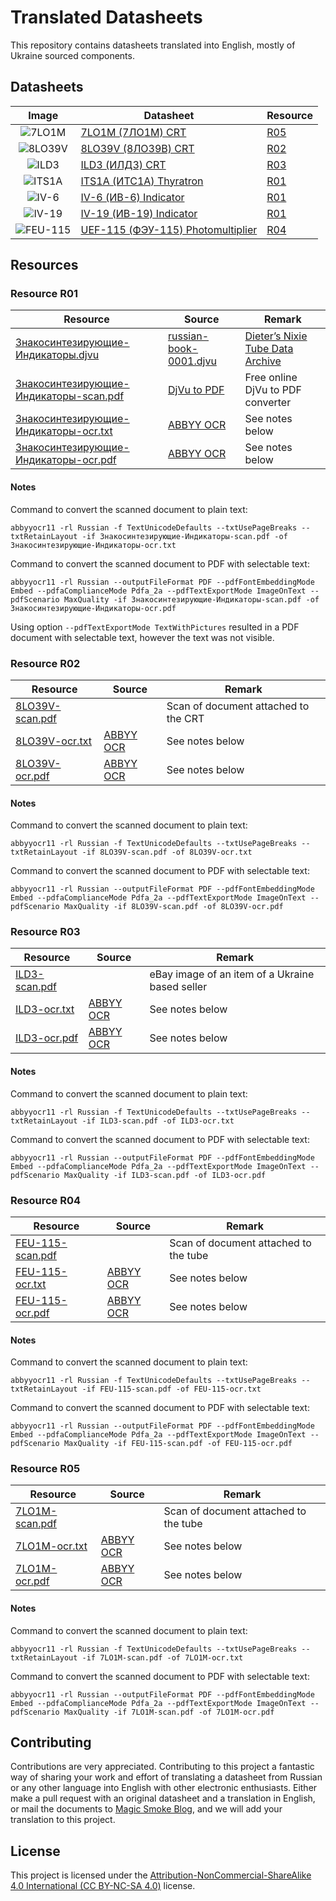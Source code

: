# Translated Datasheets

This repository contains datasheets translated into English, mostly of Ukraine sourced components.

## Datasheets

|                                 Image                                 | Datasheet                                                                                                       | Resource             |
|:---------------------------------------------------------------------:|-----------------------------------------------------------------------------------------------------------------|----------------------|
|          ![7LO1M](datasheet/7LO1M-(7ЛО1М)-CRT/thumbnail.png)          | [7LO1M (7ЛО1М) CRT](./datasheet/7LO1M-(7ЛО1М)-CRT/7LO1M-(7ЛО1М)-Datasheet.md)                                   | [R05](#resource-r05) |
|        ![8LO39V](datasheet/8LO39V-(8ЛО39В)-CRT/thumbnail.png)         | [8LO39V (8ЛО39В) CRT](./datasheet/8LO39V-(8ЛО39В)-CRT/8LO39V-(8ЛО39В)-Datasheet.md)                             | [R02](#resource-r02) |
|           ![ILD3](datasheet/ILD3-(ИЛД3)-CRT/thumbnail.png)            | [ILD3 (ИЛД3) CRT](./datasheet/ILD3-(ИЛД3)-CRT/ILD3-(илдз)-Datasheet.md)                                         | [R03](#resource-r03) |
|       ![ITS1A](datasheet/ITS1A-(ИТС1А)-Thyratron/thumbnail.png)       | [ITS1A (ИТС1А) Thyratron](./datasheet/ITS1A-(ИТС1А)-Thyratron/ITS1A-(ИТС1А)-Datasheet.md)                       | [R01](#resource-r01) |
|        ![IV-6](datasheet/IV-6-(ИВ-6)-Indicator/thumbnail.png)         | [IV-6 (ИВ-6) Indicator](datasheet/IV-6-(ИВ-6)-Indicator/IV-6-(ИВ-6)-Datasheet.md)                               | [R01](#resource-r01) |
|       ![IV-19](datasheet/IV-19-(ИВ-19)-Indicator/thumbnail.png)       | [IV-19 (ИВ-19) Indicator](datasheet/IV-19-(ИВ-19)-Indicator/IV-19-(ИВ-19)-Datasheet.md)                         | [R01](#resource-r01) |
| ![FEU-115](datasheet/UEF-115-(ФЭУ-115)-Photomultiplier/thumbnail.png) | [UEF-115 (ФЭУ-115) Photomultiplier](datasheet/UEF-115-(ФЭУ-115)-Photomultiplier/UEF-115-(ФЭУ-115)-Datasheet.md) | [R04](#resource-r04) |

## Resources

### Resource R01

| Resource                                                                                       | Source                                                                                           | Remark                                                                                     |
|------------------------------------------------------------------------------------------------|--------------------------------------------------------------------------------------------------|--------------------------------------------------------------------------------------------|
| [Знакосинтезирующие-Индикаторы.djvu](./resource/R01/Знакосинтезирующие-Индикаторы.djvu)        | [russian-book-0001.djvu](http://www.tube-tester.com/sites/nixie/dat_arch/russian-book-0001.djvu) | [Dieter’s Nixie Tube Data Archive](http://www.tube-tester.com/sites/nixie/nixie-tubes.htm) |
| [Знакосинтезирующие-Индикаторы-scan.pdf](./resource/R01/Знакосинтезирующие-Индикаторы-ocr.pdf) | [DjVu to  PDF](https://djvu2pdf.com)                                                             | Free online DjVu to PDF converter                                                          |
| [Знакосинтезирующие-Индикаторы-ocr.txt](./resource/R01/Знакосинтезирующие-Индикаторы-ocr.txt)  | [ABBYY OCR](https://www.abbyy.com/ocr-sdk/)                                                      | See notes below                                                                            |
| [Знакосинтезирующие-Индикаторы-ocr.pdf](./resource/R01/Знакосинтезирующие-Индикаторы-scan.pdf) | [ABBYY OCR](https://www.abbyy.com/ocr-sdk/)                                                      | See notes below                                                                            |

#### Notes

Command to convert the scanned document to plain text:

```shell
abbyyocr11 -rl Russian -f TextUnicodeDefaults --txtUsePageBreaks --txtRetainLayout -if Знакосинтезирующие-Индикаторы-scan.pdf -of Знакосинтезирующие-Индикаторы-ocr.txt
```

Command to convert the scanned document to PDF with selectable text:

```shell
abbyyocr11 -rl Russian --outputFileFormat PDF --pdfFontEmbeddingMode Embed --pdfaComplianceMode Pdfa_2a --pdfTextExportMode ImageOnText --pdfScenario MaxQuality -if Знакосинтезирующие-Индикаторы-scan.pdf -of Знакосинтезирующие-Индикаторы-ocr.pdf
```

Using option `--pdfTextExportMode TextWithPictures` resulted in a PDF document with selectable text, however the text
was not visible.

### Resource R02

| Resource                                          | Source                                      | Remark                               |
|---------------------------------------------------|---------------------------------------------|--------------------------------------|
| [8LO39V-scan.pdf](./resource/R02/8LO39V-scan.pdf) |                                             | Scan of document attached to the CRT |
| [8LO39V-ocr.txt](./resource/R02/8LO39V-ocr.txt)   | [ABBYY OCR](https://www.abbyy.com/ocr-sdk/) | See notes below                      |
| [8LO39V-ocr.pdf](./resource/R02/8LO39V-ocr.pdf)   | [ABBYY OCR](https://www.abbyy.com/ocr-sdk/) | See notes below                      |

#### Notes

Command to convert the scanned document to plain text:

```shell
abbyyocr11 -rl Russian -f TextUnicodeDefaults --txtUsePageBreaks --txtRetainLayout -if 8LO39V-scan.pdf -of 8LO39V-ocr.txt
```

Command to convert the scanned document to PDF with selectable text:

```shell
abbyyocr11 -rl Russian --outputFileFormat PDF --pdfFontEmbeddingMode Embed --pdfaComplianceMode Pdfa_2a --pdfTextExportMode ImageOnText --pdfScenario MaxQuality -if 8LO39V-scan.pdf -of 8LO39V-ocr.pdf
```

### Resource R03

| Resource                                      | Source                                      | Remark                                          |
|-----------------------------------------------|---------------------------------------------|-------------------------------------------------|
| [ILD3-scan.pdf](./resource/R03/ILD3-scan.pdf) |                                             | eBay image of an item of a Ukraine based seller | 
| [ILD3-ocr.txt](./resource/R03/ILD3-ocr.txt)   | [ABBYY OCR](https://www.abbyy.com/ocr-sdk/) | See notes below                                 |
| [ILD3-ocr.pdf](./resource/R03/ILD3-ocr.pdf)   | [ABBYY OCR](https://www.abbyy.com/ocr-sdk/) | See notes below                                 |

#### Notes

Command to convert the scanned document to plain text:

```shell
abbyyocr11 -rl Russian -f TextUnicodeDefaults --txtUsePageBreaks --txtRetainLayout -if ILD3-scan.pdf -of ILD3-ocr.txt
```

Command to convert the scanned document to PDF with selectable text:

```shell
abbyyocr11 -rl Russian --outputFileFormat PDF --pdfFontEmbeddingMode Embed --pdfaComplianceMode Pdfa_2a --pdfTextExportMode ImageOnText --pdfScenario MaxQuality -if ILD3-scan.pdf -of ILD3-ocr.pdf
```

### Resource R04

| Resource                                            | Source                                      | Remark                                |
|-----------------------------------------------------|---------------------------------------------|---------------------------------------|
| [FEU-115-scan.pdf](./resource/R04/FEU-115-scan.pdf) |                                             | Scan of document attached to the tube | 
| [FEU-115-ocr.txt](./resource/R04/FEU-115-ocr.txt)   | [ABBYY OCR](https://www.abbyy.com/ocr-sdk/) | See notes below                       |
| [FEU-115-ocr.pdf](./resource/R04/FEU-115-ocr.pdf)   | [ABBYY OCR](https://www.abbyy.com/ocr-sdk/) | See notes below                       |

#### Notes

Command to convert the scanned document to plain text:

```shell
abbyyocr11 -rl Russian -f TextUnicodeDefaults --txtUsePageBreaks --txtRetainLayout -if FEU-115-scan.pdf -of FEU-115-ocr.txt
```

Command to convert the scanned document to PDF with selectable text:

```shell
abbyyocr11 -rl Russian --outputFileFormat PDF --pdfFontEmbeddingMode Embed --pdfaComplianceMode Pdfa_2a --pdfTextExportMode ImageOnText --pdfScenario MaxQuality -if FEU-115-scan.pdf -of FEU-115-ocr.pdf
```

### Resource R05

| Resource                                        | Source                                      | Remark                                |
|-------------------------------------------------|---------------------------------------------|---------------------------------------|
| [7LO1M-scan.pdf](./resource/R05/7LO1M-scan.pdf) |                                             | Scan of document attached to the tube | 
| [7LO1M-ocr.txt](./resource/R05/7LO1M-ocr.txt)   | [ABBYY OCR](https://www.abbyy.com/ocr-sdk/) | See notes below                       |
| [7LO1M-ocr.pdf](./resource/R05/7LO1M-ocr.pdf)   | [ABBYY OCR](https://www.abbyy.com/ocr-sdk/) | See notes below                       |

#### Notes

Command to convert the scanned document to plain text:

```shell
abbyyocr11 -rl Russian -f TextUnicodeDefaults --txtUsePageBreaks --txtRetainLayout -if 7LO1M-scan.pdf -of 7LO1M-ocr.txt
```

Command to convert the scanned document to PDF with selectable text:

```shell
abbyyocr11 -rl Russian --outputFileFormat PDF --pdfFontEmbeddingMode Embed --pdfaComplianceMode Pdfa_2a --pdfTextExportMode ImageOnText --pdfScenario MaxQuality -if 7LO1M-scan.pdf -of 7LO1M-ocr.pdf
```


## Contributing

Contributions are very appreciated. Contributing to this project a fantastic  way of sharing your work and effort of
translating a datasheet from Russian or any other language into English with other electronic enthusiasts.
Either make a pull request with an original datasheet and a translation
in English, or mail the documents to [Magic Smoke Blog](mailto:magicsmokeblog@gmail.com), and we will add your
translation to this project.

## License

This project is licensed under
the [Attribution-NonCommercial-ShareAlike 4.0 International (CC BY-NC-SA 4.0)](https://creativecommons.org/licenses/by-nc-sa/4.0/) license.

